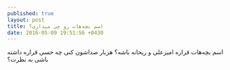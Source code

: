```yaml
---
published: true
layout: post
title: اسم بچه‌هات رو چی میذاری؟
date: 2016-05-09 19:51:56 +0430
---
```


اسم بچه‌هات قراره امیرعلی و ریحانه باشه؟ هربار صداشون کنی چه حسی قراره داشته باشی به نظرت؟
